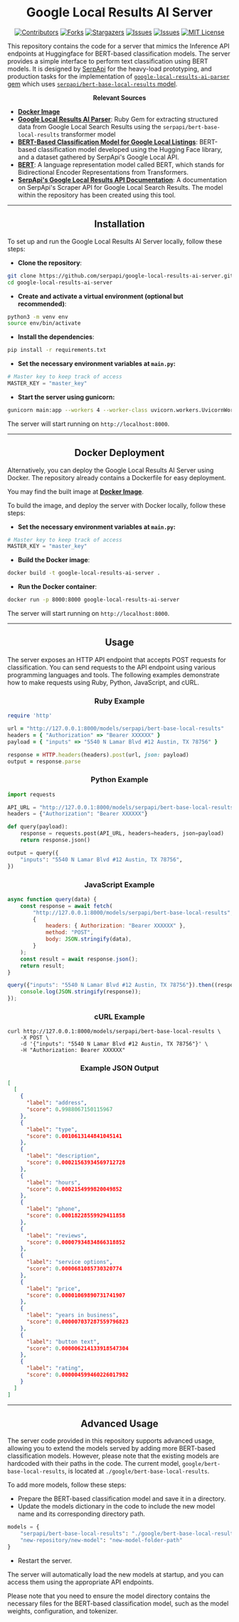 <h1 align="center">Google Local Results AI Server</h1>

<div align="center">

  <a href="">[![Contributors][contributors-shield]][contributors-url] </a>
  <a href="">[![Forks][forks-shield]][forks-url]</a>
  <a href="">[![Stargazers][stars-shield]][stars-url]</a>
  <a href="">[![Issues][issues-shield]][issues-url]</a>
  <a href="">[![Issues][issuesclosed-shield]][issuesclosed-url]</a>
  <a href="">[![MIT License][license-shield]][license-url]</a>
 
</div>

This repository contains the code for a server that mimics the Inference API endpoints at Huggingface for BERT-based classification models. The server provides a simple interface to perform text classification using BERT models. It is designed by [SerpApi](https://serpapi.com/) for the heavy-load prototyping, and production tasks for the implementation of [`google-local-results-ai-parser` gem](https://github.com/serpapi/google-local-results-ai-parser) which uses [`serpapi/bert-base-local-results` model](https://huggingface.co/serpapi/bert-base-local-results).


<div align="center"><b>Relevant Sources</b></div>

- [**Docker Image**](https://hub.docker.com/r/kagermanov27/googlelocalresultsaiserver)
- [**Google Local Results AI Parser**](https://github.com/serpapi/google-local-results-ai-parser): Ruby Gem for extracting structured data from Google Local Search Results using the `serpapi/bert-base-local-results` transformer model
- [**BERT-Based Classification Model for Google Local Listings**](https://huggingface.co/serpapi/bert-base-local-results): BERT-based classification model developed using the Hugging Face library, and a dataset gathered by SerpApi's Google Local API.
- [**BERT**](https://huggingface.co/docs/transformers/model_doc/bert): A language representation model called BERT, which stands for Bidirectional Encoder Representations from Transformers.
- [**SerpApi's Google Local Results API Documentation**](https://serpapi.com/google-local-api): A documentation on SerpApi's Scraper API for Google Local Search Results. The model within the repository has been created using this tool.
---
<h2 align="center">Installation</h2>

To set up and run the Google Local Results AI Server locally, follow these steps:
- **Clone the repository**:
```bash
git clone https://github.com/serpapi/google-local-results-ai-server.git
cd google-local-results-ai-server
```

- **Create and activate a virtual environment (optional but recommended)**:
```bash
python3 -m venv env
source env/bin/activate
```

- **Install the dependencies**:
```bash
pip install -r requirements.txt
```

- **Set the necessary environment variables at `main.py`:**
```py
# Master key to keep track of access
MASTER_KEY = "master_key"
```

- **Start the server using gunicorn:**
```bash
gunicorn main:app --workers 4 --worker-class uvicorn.workers.UvicornWorker --bind 0.0.0.0
```

The server will start running on `http://localhost:8000`.

---

<h2 align="center">Docker Deployment</h2>

Alternatively, you can deploy the Google Local Results AI Server using Docker. The repository already contains a Dockerfile for easy deployment.

You may find the built image at [**Docker Image**](https://hub.docker.com/r/kagermanov27/googlelocalresultsaiserver).

To build the image, and deploy the server with Docker locally, follow these steps:
- **Set the necessary environment variables at `main.py`:**
```py
# Master key to keep track of access
MASTER_KEY = "master_key"
```

- **Build the Docker image**:
```bash
docker build -t google-local-results-ai-server .
```

- **Run the Docker container**:
```bash
docker run -p 8000:8000 google-local-results-ai-server
```

The server will start running on `http://localhost:8000`.

---
<h2 align="center">Usage</h2>

The server exposes an HTTP API endpoint that accepts POST requests for classification. You can send requests to the API endpoint using various programming languages and tools. The following examples demonstrate how to make requests using Ruby, Python, JavaScript, and cURL.

<h3 align="center">Ruby Example</h3>

```ruby
require 'http'

url = "http://127.0.0.1:8000/models/serpapi/bert-base-local-results"
headers = { "Authorization" => "Bearer XXXXXX" }
payload = { "inputs" => "5540 N Lamar Blvd #12 Austin, TX 78756" }

response = HTTP.headers(headers).post(url, json: payload)
output = response.parse
```

<h3 align="center">Python Example</h3>

```py
import requests

API_URL = "http://127.0.0.1:8000/models/serpapi/bert-base-local-results"
headers = {"Authorization": "Bearer XXXXXX"}

def query(payload):
    response = requests.post(API_URL, headers=headers, json=payload)
    return response.json()

output = query({
    "inputs": "5540 N Lamar Blvd #12 Austin, TX 78756",
})
```

<h3 align="center">JavaScript Example</h3>

```js
async function query(data) {
    const response = await fetch(
        "http://127.0.0.1:8000/models/serpapi/bert-base-local-results",
        {
            headers: { Authorization: "Bearer XXXXXX" },
            method: "POST",
            body: JSON.stringify(data),
        }
    );
    const result = await response.json();
    return result;
}

query({"inputs": "5540 N Lamar Blvd #12 Austin, TX 78756"}).then((response) => {
    console.log(JSON.stringify(response));
});
```

<h3 align="center">cURL Example</h3>

```curl
curl http://127.0.0.1:8000/models/serpapi/bert-base-local-results \
    -X POST \
    -d '{"inputs": "5540 N Lamar Blvd #12 Austin, TX 78756"}' \
    -H "Authorization: Bearer XXXXXX"
```

<h3 align="center">Example JSON Output</h3>

```json
[
  [
    {
      "label": "address",
      "score": 0.9988067150115967
    },
    {
      "label": "type",
      "score": 0.0010613144841045141
    },
    {
      "label": "description",
      "score": 0.00021563934569712728
    },
    {
      "label": "hours",
      "score": 0.0002154999820049852
    },
    {
      "label": "phone",
      "score": 0.00018228559929411858
    },
    {
      "label": "reviews",
      "score": 0.00007934834866318852
    },
    {
      "label": "service options",
      "score": 0.0000681085730320774
    },
    {
      "label": "price",
      "score": 0.00001069890731741907
    },
    {
      "label": "years in business",
      "score": 0.000007037287559796823
    },
    {
      "label": "button text",
      "score": 0.000006214133918547304
    },
    {
      "label": "rating",
      "score": 0.000004599460226017982
    }
  ]
]
```
---
<h2 align="center">Advanced Usage</h2>

The server code provided in this repository supports advanced usage, allowing you to extend the models served by adding more BERT-based classification models. However, please note that the existing models are hardcoded with their paths in the code. The current model, `google/bert-base-local-results`, is located at `./google/bert-base-local-results`.

To add more models, follow these steps:

- Prepare the BERT-based classification model and save it in a directory.
- Update the models dictionary in the code to include the new model name and its corresponding directory path.
```py
models = {
    "serpapi/bert-base-local-results": "./google/bert-base-local-results",
    "new-repository/new-model": "new-model-folder-path"
}
```
- Restart the server.

The server will automatically load the new models at startup, and you can access them using the appropriate API endpoints.

Please note that you need to ensure the model directory contains the necessary files for the BERT-based classification model, such as the model weights, configuration, and tokenizer.


[contributors-shield]: https://img.shields.io/github/contributors/serpapi/google-local-results-ai-server.svg
[contributors-url]: https://github.com/serpapi/google-local-results-ai-server/graphs/contributors
[forks-shield]: https://img.shields.io/github/forks/serpapi/google-local-results-ai-server.svg
[forks-url]: https://github.com/serpapi/google-local-results-ai-server/network/members
[stars-shield]: https://img.shields.io/github/stars/serpapi/google-local-results-ai-server.svg
[stars-url]: https://github.com/serpapi/google-local-results-ai-server/stargazers
[issues-shield]: https://img.shields.io/github/issues/serpapi/google-local-results-ai-server.svg
[issues-url]: https://github.com/serpapi/google-local-results-ai-server/issues
[issuesclosed-shield]: https://img.shields.io/github/issues-closed/serpapi/google-local-results-ai-server.svg
[issuesclosed-url]: https://github.com/serpapi/google-local-results-ai-server/issues?q=is%3Aissue+is%3Aclosed
[board-shield]: https://img.shields.io/badge/Kanban-Board-grey?logo=data:image/svg%2bxml;base64,PHN2ZyB2aWV3Qm94PSIwIDAgMjQgMjQiIHhtbG5zPSJodHRwOi8vd3d3LnczLm9yZy8yMDAwL3N2ZyI+PHBhdGggZD0iTTEzLjM1MiAxNC41ODVsLTQuNTA5IDQuNjE0LjcyLTQuMDYyTDMuNDI4IDcuNTcgMCA3Ljc1MyA3LjU4IDB2Mi45NTNsNy4yMTQgNi42NDYgNC41MTMtMS4xMDUtNC42ODkgNC45ODJMMjQgMjRsLTEwLjY0OC05LjQxNXoiLz48L3N2Zz4=
[board-url]: https://github.com/serpapi/google-local-results-ai-server/projects/1
[license-shield]: https://img.shields.io/github/license/serpapi/google-local-results-ai-server.svg
[license-url]: https://github.com/serpapi/google-local-results-ai-server/blob/master/LICENSE
